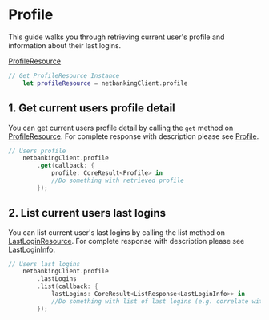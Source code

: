 # Profile

This guide walks you through retrieving current user's profile and information about their last logins.

[ProfileResource](../CSNetbankingSDK/ProfileResource.swift)

```swift
// Get ProfileResource Instance
    let profileResource = netbankingClient.profile
```

## 1\. Get current users profile detail

You can get current users profile detail by calling the `get` method on [ProfileResource](../CSNetbankingSDK/ProfileResource.swift). For complete response with description please see [Profile](../CSNetbankingSDK/Profile.swift).

```swift
// Users profile
    netbankingClient.profile
        .get(callback: {
            profile: CoreResult<Profile> in
            //Do something with retrieved profile
        });
```

## 2\. List current users last logins

You can list current user's last logins by calling the list method on [LastLoginResource](../CSNetbankingSDK/LastLoginResource.swift). For complete response with description please see [LastLoginInfo](../CSNetbankingSDK/LastLoginInfo.swift).

```swift
// Users last logins
    netbankingClient.profile
        .lastLogins
        .list(callback: {
            lastLogins: CoreResult<ListResponse<LastLoginInfo>> in
            //Do something with list of last logins (e.g. correlate with recent user location to detect possible frauds!)
        });
```
